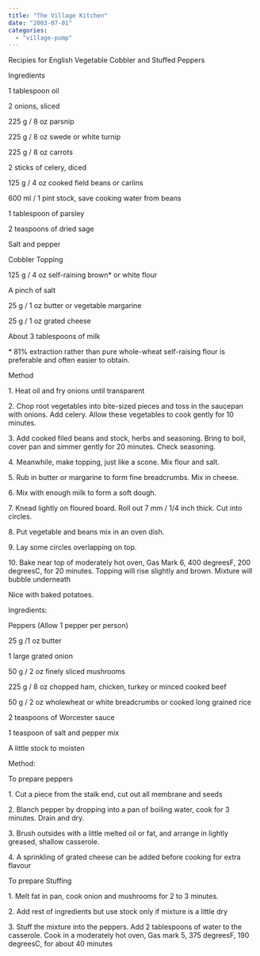 ```yaml
---
title: "The Village Kitchen"
date: "2003-07-01"
categories: 
  - "village-pump"
---
```


Recipies for English Vegetable Cobbler and Stuffed Peppers

Ingredients

1 tablespoon oil

2 onions, sliced

225 g / 8 oz parsnip

225 g / 8 oz swede or white turnip

225 g / 8 oz carrots

2 sticks of celery, diced

125 g / 4 oz cooked field beans or carlins

600 ml / 1 pint stock, save cooking water from beans

1 tablespoon of parsley

2 teaspoons of dried sage

Salt and pepper

Cobbler Topping

125 g / 4 oz self-raining brown\* or white flour

A pinch of salt

25 g / 1 oz butter or vegetable margarine

25 g / 1 oz grated cheese

About 3 tablespoons of milk

\* 81% extraction rather than pure whole-wheat self-raising flour is preferable and often easier to obtain.

Method

1\. Heat oil and fry onions until transparent

2\. Chop root vegetables into bite-sized pieces and toss in the saucepan with onions. Add celery. Allow these vegetables to cook gently for 10 minutes.

3\. Add cooked filed beans and stock, herbs and seasoning. Bring to boil, cover pan and simmer gently for 20 minutes. Check seasoning.

4\. Meanwhile, make topping, just like a scone. Mix flour and salt.

5\. Rub in butter or margarine to form fine breadcrumbs. Mix in cheese.

6\. Mix with enough milk to form a soft dough.

7\. Knead lightly on floured board. Roll out 7 mm / 1/4 inch thick. Cut into circles.

8\. Put vegetable and beans mix in an oven dish.

9\. Lay some circles overlapping on top.

10\. Bake near top of moderately hot oven, Gas Mark 6, 400 degreesF, 200 degreesC, for 20 minutes. Topping will rise slightly and brown. Mixture will bubble underneath

Nice with baked potatoes.

Ingredients:

Peppers (Allow 1 pepper per person)

25 g /1 oz butter

1 large grated onion

50 g / 2 oz finely sliced mushrooms

225 g / 8 oz chopped ham, chicken, turkey or minced cooked beef

50 g / 2 oz wholewheat or white breadcrumbs or cooked long grained rice

2 teaspoons of Worcester sauce

1 teaspoon of salt and pepper mix

A little stock to moisten

Method:

To prepare peppers

1\. Cut a piece from the stalk end, cut out all membrane and seeds

2\. Blanch pepper by dropping into a pan of boiling water, cook for 3 minutes. Drain and dry.

3\. Brush outsides with a little melted oil or fat, and arrange in lightly greased, shallow casserole.

4\. A sprinkling of grated cheese can be added before cooking for extra flavour

To prepare Stuffing

1\. Melt fat in pan, cook onion and mushrooms for 2 to 3 minutes.

2\. Add rest of ingredients but use stock only if mixture is a little dry

3\. Stuff the mixture into the peppers. Add 2 tablespoons of water to the casserole. Cook in a moderately hot oven, Gas mark 5, 375 degreesF, 190 degreesC, for about 40 minutes
